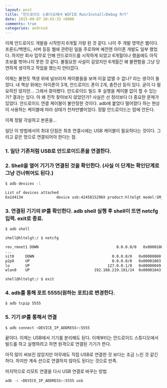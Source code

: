 ```yaml
---
layout: post
title: "안드로이드 스튜디오에서 WIFI로 Run/Install/Debug 하기"
date: 2015-09-07 20:43:33 +0900
comments: true
categories: android
---
```

이제 안드로이드 개발을 시작한지 6개월 가량 된 것 같다. 나이 주 개발 영역은 웹이다. 프론드/백엔드, 서버 등등 웹에 관련된 일을 주로하며 예전엔 아이폰 개발도 일부 했었다. 하지만 회사 업무로 인해 안드로이드를 시작하게 되었고 6개월이나 했음에도 아직 초보를 벗어나지 못한 것 같다. 불필요한 사설이 길었지만 6개월간 왜 불편함을 그냥 당연하게 생각하고 작업을 했는지 안타깝다.

어제는 불현듯 책생 위에 널브러져 케이블들을 보며 이걸 없앨 수 없나? 라는 생각이 들었다. 내 책상 위에는 아이폰이 3개, 안드로이드 폰이 2개, 충전선 등이 있다. 굳이 다 필요하진 않지만...
그래서 찾아봤다. 안드로이드 빌드 후 실행을 케이블 없이 할 수 있는가? 결과는 있다. 아 왜 진작 찾아보지 않았던가? 사실은 선 정리보다 더 중요한 문제가 있었다. 안드로이드 연결 케이블이 불안정한 것이다. adb에 붙었다 떨어졌다 하는 현상이 사용하는 케이블에 따라 상태가 천차만별이었다. 정말 안드로이드는 맘에 안든다.

이제 정말 각설하고 본론을...

일단 이 방법에서의 최대 단점은 최초 연결시에는 USB 케이블이 필요하다는 것이다. 그리고 같은 망으로 연결되어야 한다는 점.

### 1. 일단 기존처럼 USB로 안드로이드폰을 연결한다.

### 2. Shell을 열어 기기가 연결된 것을 확인한다. (사실 이 단계는 확인단계로 그냥 건너뛰어도 된다.)

```bash
$ adb devices -l

List of devices attached
6a1d4134               device usb:4245815296X product:hltelgt model:SM_N900L device:hltelgt
```

### 3. 연결된 기기의 IP를 확인한다. adb shell 실행 후 shell이 뜨면 netcfg 입력. exit로 종료.
```bash
$ adb shell

shell@hltelgt:/ $ netcfg

rev_rmnet1 DOWN                                   0.0.0.0/0   0x00001002 2e:80:5c:86:19:5f
...
sit0     DOWN                                   0.0.0.0/0   0x00000080 00:00:00:00:00:00
p2p0     UP                                     0.0.0.0/0   0x00001003 ca:14:79:ea:48:5f
lo       UP                                   127.0.0.1/8   0x00000049 00:00:00:00:00:00
wlan0    UP                             192.168.219.101/24  0x00001043 c8:14:79:ea:48:5f

shell@hltelgt:/ $ exit
```

### 4. adb를 통해 포트 5555(원하는 포트)로 변경한다.
```bash
$ adb tcpip 5555
```

### 5. 기기 IP를 통해서 연결
```bash
$ adb connect <DEVICE_IP_ADDRESS>:5555
```

끝이다. 이제는 USB에서 기기를 분리해도 된다.
이제부터는 안드로이드 스튜디오에서 빌드를 하고 실행하려고 하면 원격으로 연결된 기기가 뜬다.

아직 많이 써보진 않았지만 아무래도 직접 USB로 연결한 것 보다는 조금 느린 것 같긴하다. 하지만 계속 션으로 연결하지 않아도 된다는 것으로 만족.

마지막으로 리모트 연결을 다시 USB 연결로 바꾸는 방법

```bash
adb -s <DEVICE_IP_ADDRESS>:5555 usb
```